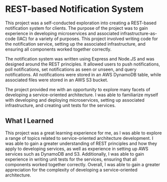 # REST-based Notification System

This project was a self-conducted exploration into creating a REST-based notification system for clients. The purpose of the project was to gain experience in developing microservices and associated infrastructure-as-code (IAC) for a variety of purposes. This project involved writing code for the notification service, setting up the associated infrastructure, and ensuring all components worked together correctly.

The notification system was written using Express and Node.JS and was designed around the REST principles. It allowed users to push notifications, poll notifications, set notifications as seen or unseen, and query notifications. All notifications were stored in an AWS DynamoDB table, while associated files were stored in an AWS S3 bucket.

The project provided me with an opportunity to explore many facets of developing a service-oriented architecture. I was able to familiarize myself with developing and deploying microservices, setting up associated infrastructure, and creating unit tests for the services.

## What I Learned

This project was a great learning experience for me, as I was able to explore a range of topics related to service-oriented architecture development. I was able to gain a greater understanding of REST principles and how they apply to developing services, as well as experience in setting up AWS services such as DynamoDB and S3. Additionally, I was able to gain experience in writing unit tests for the services, ensuring that all components worked together correctly. Overall, I was able to gain a greater appreciation for the complexity of developing a service-oriented architecture.
